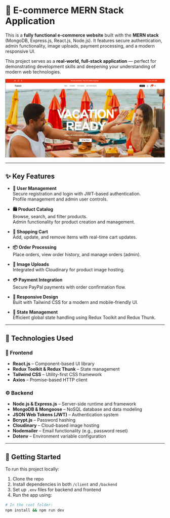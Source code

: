 # 🛒 E-commerce MERN Stack Application

This is a **fully functional e-commerce website** built with the **MERN stack** (MongoDB, Express.js, React.js, Node.js). It features secure authentication, admin functionality, image uploads, payment processing, and a modern responsive UI.

This project serves as a **real-world, full-stack application** — perfect for demonstrating development skills and deepening your understanding of modern web technologies.

![App Preview](./Preview/rabbit.png)


---

## ✨ Key Features

- **🔐 User Management**  
  Secure registration and login with JWT-based authentication.  
  Profile management and admin user controls.

- **🛍️ Product Catalog**  
  Browse, search, and filter products.  
  Admin functionality for product creation and management.

- **🛒 Shopping Cart**  
  Add, update, and remove items with real-time cart updates.

- **📦 Order Processing**  
  Place orders, view order history, and manage orders (admin).

- **📸 Image Uploads**  
  Integrated with Cloudinary for product image hosting.

- **💳 Payment Integration**  
  Secure PayPal payments with order confirmation flow.

- **📱 Responsive Design**  
  Built with Tailwind CSS for a modern and mobile-friendly UI.

- **🧠 State Management**  
  Efficient global state handling using Redux Toolkit and Redux Thunk.

---

## 🚀 Technologies Used

### 🔧 Frontend

- **React.js** – Component-based UI library  
- **Redux Toolkit & Redux Thunk** – State management  
- **Tailwind CSS** – Utility-first CSS framework  
- **Axios** – Promise-based HTTP client

### ⚙️ Backend

- **Node.js & Express.js** – Server-side runtime and framework  
- **MongoDB & Mongoose** – NoSQL database and data modeling  
- **JSON Web Tokens (JWT)** – Authentication system  
- **Bcrypt.js** – Password hashing  
- **Cloudinary** – Cloud-based image hosting  
- **Nodemailer** – Email functionality (e.g., password reset)  
- **Dotenv** – Environment variable configuration

---

## 🏁 Getting Started

To run this project locally:

1. Clone the repo
2. Install dependencies in both `/client` and `/backend`
3. Set up `.env` files for backend and frontend
4. Run the app using:

```bash
# In the root folder:
npm install && npm run dev
